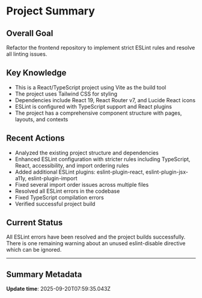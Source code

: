 # Project Summary

## Overall Goal
Refactor the frontend repository to implement strict ESLint rules and resolve all linting issues.

## Key Knowledge
- This is a React/TypeScript project using Vite as the build tool
- The project uses Tailwind CSS for styling
- Dependencies include React 19, React Router v7, and Lucide React icons
- ESLint is configured with TypeScript support and React plugins
- The project has a comprehensive component structure with pages, layouts, and contexts

## Recent Actions
- Analyzed the existing project structure and dependencies
- Enhanced ESLint configuration with stricter rules including TypeScript, React, accessibility, and import ordering rules
- Added additional ESLint plugins: eslint-plugin-react, eslint-plugin-jsx-a11y, eslint-plugin-import
- Fixed several import order issues across multiple files
- Resolved all ESLint errors in the codebase
- Fixed TypeScript compilation errors
- Verified successful project build

## Current Status
All ESLint errors have been resolved and the project builds successfully. There is one remaining warning about an unused eslint-disable directive which can be ignored.

---

## Summary Metadata
**Update time**: 2025-09-20T07:59:35.043Z 
